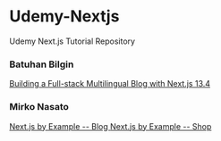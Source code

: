 # Udemy-Nextjs

Udemy Next.js Tutorial Repository

### Batuhan Bilgin

[Building a Full-stack Multilingual Blog with Next.js 13.4](https://github.com/batuhanbilginn/nextjs13-blog)

### Mirko Nasato

[Next.js by Example -- Blog ](https://github.com/mirkonasato/next-blog)
[Next.js by Example -- Shop ](https://github.com/mirkonasato/next-shop)
